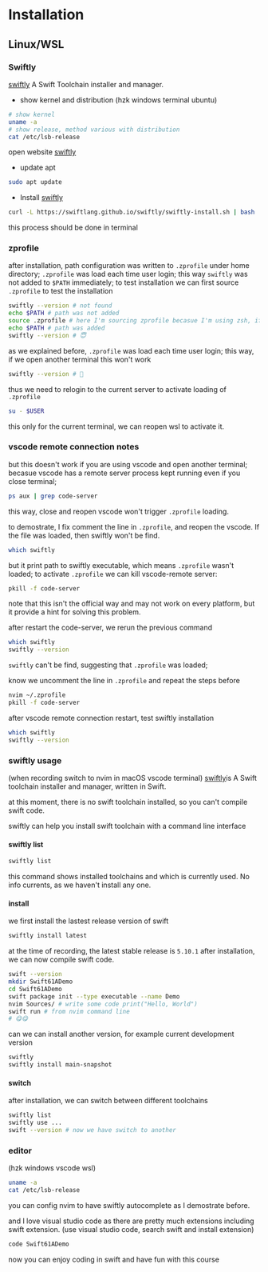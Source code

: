 # Installation 

## Linux/WSL

### Swiftly
[swiftly](https://swiftlang.github.io/swiftly/) A Swift Toolchain installer and manager.

- show kernel and distribution
(hzk windows terminal ubuntu)
```sh
# show kernel
uname -a
# show release, method various with distribution
cat /etc/lsb-release 
```
open website [swiftly](https://swiftlang.github.io/swiftly/)
- update apt
```sh
sudo apt update 
```
- Install [swiftly](https://swiftlang.github.io/swiftly/)
```sh
curl -L https://swiftlang.github.io/swiftly/swiftly-install.sh | bash
``` 
this process should be done in terminal

### zprofile
after installation, path configuration was written to `.zprofile` under home directory; `.zprofile` was load each time user login; this way `swiftly` was not added to `$PATH` immediately; to test installation we can first source `.zprofile` to test the installation
```sh
swiftly --version # not found
echo $PATH # path was not added
source .zprofile # here I'm sourcing zprofile becasue I'm using zsh, if you are using bash/fish, other files are needed
echo $PATH # path was added
swiftly --version # 😇
```
as we explained before, `.zprofile` was load each time user login; this way, if we open another terminal this won't work
```sh
swiftly --version # 🧐
```

thus we need to relogin to the current server to activate loading of `.zprofile`
```sh
su - $USER
```
this only for the current terminal, we can reopen wsl to activate it.

### vscode remote connection notes

but this doesn't work if you are using vscode and open another terminal; becasue vscode has a remote server process kept running even if you close terminal; 
```sh
ps aux | grep code-server
```
this way, close and reopen vscode won't trigger `.zprofile` loading. 

to demostrate, I fix comment the line in `.zprofile`, and reopen the vscode. If the file was loaded, then swiftly won't be find.
```sh
which swiftly
```
but it print path to swiftly executable, which means `.zprofile` wasn't loaded;  to activate `.zprofile` we can kill vscode-remote server: 
```sh
pkill -f code-server
```
note that this isn't the official way and may not work on every platform, but it provide a hint for solving this problem.

after restart the code-server, we rerun the previous command
```sh
which swiftly
swiftly --version
```
`swiftly` can't be find, suggesting that `.zprofile` was loaded;

know we uncomment the line in `.zprofile` and repeat the steps before
```sh
nvim ~/.zprofile
pkill -f code-server
```
after vscode remote connection restart, test swiftly installation
```sh
which swiftly
swiftly --version
```

### swiftly usage
(when recording switch to nvim in macOS vscode terminal)
[swiftly](https://swiftlang.github.io/swiftly/)is A Swift toolchain installer and manager, written in Swift.

at this moment, there is no swift toolchain installed, so you can't compile swift code.

swiftly can help you install swift toolchain with a command line interface

#### swiftly list
```sh
swiftly list
```
this command shows installed toolchains and which is currently used. No info currents, as we haven't install any one.
#### install
we first install the lastest release version of swift
```sh
swiftly install latest
```
at the time of recording, the latest stable release is `5.10.1`
after installation, we can now compile swift code.
```sh
swift --version
mkdir Swift61ADemo
cd Swift61ADemo
swift package init --type executable --name Demo
nvim Sources/ # write some code print("Hello, World")
swift run # from nvim command line
# 😋😋
```
can we can install another version, for example current development version
```sh
swiftly 
swiftly install main-snapshot
```
#### switch
after installation, we can switch between different toolchains
```sh
swiftly list
swiftly use ...
swift --version # now we have switch to another 
```

### editor
(hzk windows vscode wsl)
```sh
uname -a
cat /etc/lsb-release
```
you can config nvim to have swiftly autocomplete as I demostrate before.

and I love visual studio code as there are pretty much extensions including swift extension. (use visual studio code, search swift and install extension)
```sh
code Swift61ADemo
```
now you can enjoy coding in swift and have fun with this course
